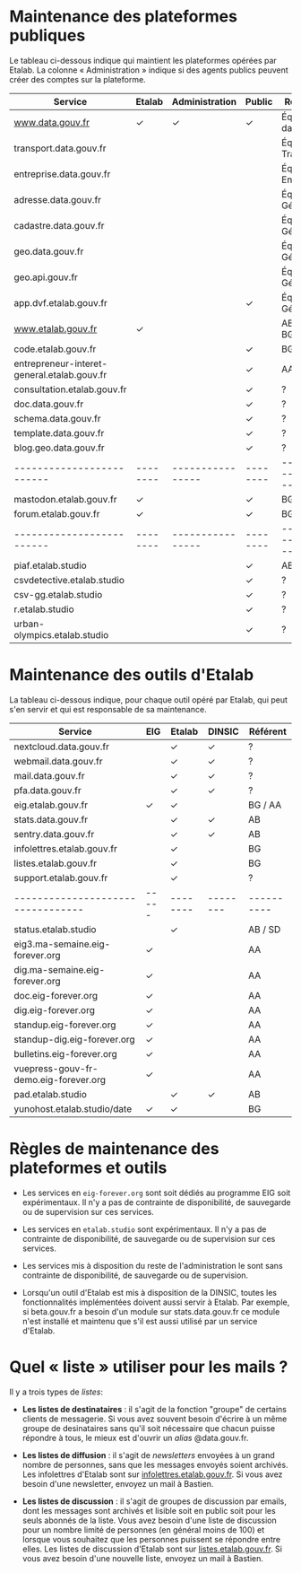 # Maintenance des plateformes publiques

Le tableau ci-dessous indique qui maintient les plateformes opérées
par Etalab.  La colonne « Administration » indique si des agents
publics peuvent créer des comptes sur la plateforme.

| Service                 | Etalab | Administration | Public | Référent          |
|-------------------------|--------|----------------|--------|-------------------|
| www.data.gouv.fr        | ✓      | ✓              | ✓      | Équipe datagouv   |
| transport.data.gouv.fr  |        |                |        | Équipe Transport  |
| entreprise.data.gouv.fr |        |                |        | Équipe Entreprise |
| adresse.data.gouv.fr    |        |                |        | Équipe Géo        |
| cadastre.data.gouv.fr   |        |                |        | Équipe Géo        |
| geo.data.gouv.fr        |        |                |        | Équipe Géo        |
| geo.api.gouv.fr         |        |                |        | Équipe Géo        |
| app.dvf.etalab.gouv.fr  |        |                | ✓      | Équipe Géo / MP   |
| www.etalab.gouv.fr      | ✓      |                |        | AB / SD / BG      |
| code.etalab.gouv.fr     |        |                | ✓      | BG                |
| entrepreneur-interet-general.etalab.gouv.fr   |        |     | ✓   | AA        |
| consultation.etalab.gouv.fr  |   |                | ✓      | ?                 |
| doc.data.gouv.fr        |        |                | ✓      | ?                 |
| schema.data.gouv.fr     |        |                | ✓      | ?                 |
| template.data.gouv.fr   |        |                | ✓      | ?                 |
| blog.geo.data.gouv.fr   |        |                | ✓      | ?                 |
|-------------------------|--------|----------------|--------|-------------------|
| mastodon.etalab.gouv.fr | ✓      |                | ✓      | BG                |
| forum.etalab.gouv.fr    | ✓      |                | ✓      | BG                |
|-------------------------|--------|----------------|--------|-------------------|
| piaf.etalab.studio      |        |                | ✓      | AB / GL           |
| csvdetective.etalab.studio  |    |                | ✓      | ?                 |
| csv-gg.etalab.studio    |        |                | ✓      | ?                 |
| r.etalab.studio         |        |                | ✓      | ?                 |
| urban-olympics.etalab.studio |   |                | ✓      | ?                 |


# Maintenance des outils d'Etalab

La tableau ci-dessous indique, pour chaque outil opéré par Etalab, qui
peut s'en servir et qui est responsable de sa maintenance.

| Service                         | EIG | Etalab | DINSIC | Référent |
|---------------------------------|-----|--------|--------|----------|
| nextcloud.data.gouv.fr          |     | ✓      | ✓      | ?        |
| webmail.data.gouv.fr            |     | ✓      | ✓      | ?        |
| mail.data.gouv.fr               |     | ✓      | ✓      | ?        |
| pfa.data.gouv.fr                |     | ✓      | ✓      | ?        |
| eig.etalab.gouv.fr              | ✓   | ✓      |        | BG / AA  |
| stats.data.gouv.fr              |     | ✓      | ✓      | AB       |
| sentry.data.gouv.fr             |     | ✓      | ✓      | AB       |
| infolettres.etalab.gouv.fr      |     | ✓      |        | BG       |
| listes.etalab.gouv.fr           |     | ✓      |        | BG       |
| support.etalab.gouv.fr          |     | ✓      |        | ?        |
|---------------------------------|-----|--------|--------|----------|
| status.etalab.studio            |     | ✓      |        | AB / SD  |
| eig3.ma-semaine.eig-forever.org | ✓   |        |        | AA       |
| dig.ma-semaine.eig-forever.org  | ✓   |        |        | AA       |
| doc.eig-forever.org             | ✓   |        |        | AA       |
| dig.eig-forever.org             | ✓   |        |        | AA       |
| standup.eig-forever.org         | ✓   |        |        | AA       |
| standup-dig.eig-forever.org     | ✓   |        |        | AA       |
| bulletins.eig-forever.org       | ✓   |        |        | AA       |
| vuepress-gouv-fr-demo.eig-forever.org | ✓   |        |  | AA       |
| pad.etalab.studio               |     | ✓      | ✓      | AB       |
| yunohost.etalab.studio/date     | ✓   | ✓      |        | BG       |

# Règles de maintenance des plateformes et outils

- Les services en `eig-forever.org` sont soit dédiés au programme EIG
  soit expérimentaux.  Il n'y a pas de contrainte de disponibilité, de
  sauvegarde ou de supervision sur ces services.

- Les services en `etalab.studio` sont expérimentaux.  Il n'y a pas de
  contrainte de disponibilité, de sauvegarde ou de supervision sur ces
  services.

- Les services mis à disposition du reste de l'administration le sont
  sans contrainte de disponibilité, de sauvegarde ou de supervision.

- Lorsqu'un outil d'Etalab est mis à disposition de la DINSIC, toutes
  les fonctionnalités implémentées doivent aussi servir à Etalab.  Par
  exemple, si beta.gouv.fr a besoin d'un module sur stats.data.gouv.fr
  ce module n'est installé et maintenu que s'il est aussi utilisé par
  un service d'Etalab.

# Quel « liste » utiliser pour les mails ?

Il y a trois types de _listes_:

- **Les listes de destinataires** : il s'agit de la fonction "groupe"
  de certains clients de messagerie.  Si vous avez souvent besoin
  d'écrire à un même groupe de desinataires sans qu'il soit nécessaire
  que chacun puisse répondre à tous, le mieux est d'ouvrir un _alias_
  @data.gouv.fr.
  
- **Les listes de diffusion** : il s'agit de _newsletters_ envoyées à
  un grand nombre de personnes, sans que les messages envoyés soient
  archivés.  Les infolettres d'Etalab sont sur
  [infolettres.etalab.gouv.fr](https://infolettres.etalab.gouv.fr/). Si
  vous avez besoin d'une newsletter, envoyez un mail à
  Bastien.  

- **Les listes de discussion** : il s'agit de groupes de discussion
  par emails, dont les messages sont archivés et lisible soit en
  public soit pour les seuls abonnés de la liste.  Vous avez besoin
  d'une liste de discussion pour un nombre limité de personnes (en
  général moins de 100) et lorsque vous souhaitez que les personnes
  puissent se répondre entre elles.  Les listes de discussion d'Etalab
  sont sur
  [listes.etalab.gouv.fr](https://listes.etalab.gouv.fr/listinfo).  Si
  vous avez besoin d'une nouvelle liste, envoyez un mail à Bastien.

